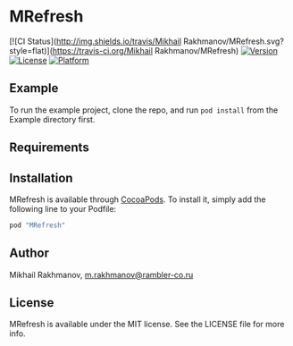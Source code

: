 # MRefresh

[![CI Status](http://img.shields.io/travis/Mikhail Rakhmanov/MRefresh.svg?style=flat)](https://travis-ci.org/Mikhail Rakhmanov/MRefresh)
[![Version](https://img.shields.io/cocoapods/v/MRefresh.svg?style=flat)](http://cocoapods.org/pods/MRefresh)
[![License](https://img.shields.io/cocoapods/l/MRefresh.svg?style=flat)](http://cocoapods.org/pods/MRefresh)
[![Platform](https://img.shields.io/cocoapods/p/MRefresh.svg?style=flat)](http://cocoapods.org/pods/MRefresh)

## Example

To run the example project, clone the repo, and run `pod install` from the Example directory first.

## Requirements

## Installation

MRefresh is available through [CocoaPods](http://cocoapods.org). To install
it, simply add the following line to your Podfile:

```ruby
pod "MRefresh"
```

## Author

Mikhail Rakhmanov, m.rakhmanov@rambler-co.ru

## License

MRefresh is available under the MIT license. See the LICENSE file for more info.
